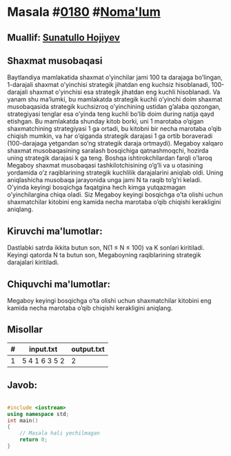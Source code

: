 
<h1>Masala #<a href="https://robocontest.uz/tasks/0180">0180</a> #<a href="https://robocontest.uz/tasks?category=1">Noma'lum</a></h1>
<h2> Muallif: <a href="https://robocontest.uz/profile/sunnat">Sunatullo Hojiyev</a></h2>
<h2>Shaxmat musobaqasi</h2>
<p>Baytlandiya mamlakatida shaxmat o’yinchilar jami 100 ta darajaga bo’lingan, 1-darajali shaxmat o’yinchisi strategik jihatdan eng kuchsiz hisoblanadi, 100-darajali shaxmat o’yinchisi esa strategik jihatdan eng kuchli hisoblanadi. Va yanam shu ma’lumki, bu mamlakatda strategik kuchli o’yinchi doim shaxmat musobaqasida strategik kuchsizroq o’yinchining ustidan g’alaba qozongan, strategiyasi tenglar esa o’yinda teng kuchli bo’lib doim during natija qayd etishgan. Bu mamlakatda shunday kitob borki, uni 1 marotaba o’qigan shaxmatchining strategiyasi 1 ga ortadi, bu kitobni bir necha marotaba o’qib chiqish mumkin, va har o’qiganda strategik darajasi 1 ga ortib boraveradi (100-darajaga yetgandan so’ng strategik daraja ortmaydi).
Megaboy xalqaro shaxmat musobaqasining saralash bosqichiga qatnashmoqchi, hozirda uning strategik darajasi k ga teng. Boshqa ishtirokchilardan farqli o’laroq Megaboy shaxmat musobaqasi tashkilotchisining o’g’li va u otasining yordamida o’z raqiblarining strategik kuchlilik darajalarini aniqlab oldi. Uning aniqlashicha musobaqa jarayonida unga jami N ta raqib to’g’ri keladi. O’yinda keyingi bosqichga faqatgina hech kimga yutqazmagan o’yinchilargina chiqa oladi. Siz Megaboy keyingi bosqichga o’ta olishi uchun shaxmatchilar kitobini eng kamida necha marotaba o’qib chiqishi kerakligini aniqlang.</p>
<h2>Kiruvchi ma'lumotlar:</h2>
<p>Dastlabki satrda ikkita butun son, N(1 ≤ N ≤ 100) va K sonlari kiritiladi. Keyingi qatorda N ta butun son, Megaboyning raqiblarining strategik darajalari kiritiladi.</p>
<h2>Chiquvchi ma'lumotlar:</h2>
<p>Megaboy keyingi bosqichga o’ta olishi uchun shaxmatchilar kitobini eng kamida necha marotaba o’qib chiqishi kerakligini aniqlang.</p>
<h2>Misollar</h2>
<table>
    <thead>
        <tr>
            <th>#</th>
            <th>input.txt</th>
            <th>output.txt</th>
        </tr>
    </thead>
    <tbody>
            <tr>
                <td>1</td>
                <td>5 4
1 6 3 5 2</td>
                <td>2</td>
            </tr>
    </tbody>
    </table>
    
<h2>Javob:</h2>

######
```cpp
#include <iostream>
using namespace std;
int main()
{
    // Masala hali yechilmagan
    return 0;
}
```

